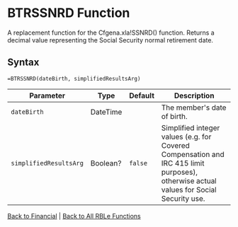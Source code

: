 # BTRSSNRD Function

A replacement function for the Cfgena.xla!SSNRD() function.  Returns a decimal value representing the Social Security normal retirement date.

## Syntax

```excel
=BTRSSNRD(dateBirth, simplifiedResultsArg)
```

Parameter | Type | Default | Description
---|---|---|---
`dateBirth` | DateTime |  | The member's date of birth.
`simplifiedResultsArg` | Boolean? | `false` | Simplified integer values (e.g. for Covered Compensation and IRC 415 limit purposes), otherwise actual values for Social Security use.

[Back to Financial](Readme.md) | [Back to All RBLe Functions](/RBLe/Readme.md#function-documentation)